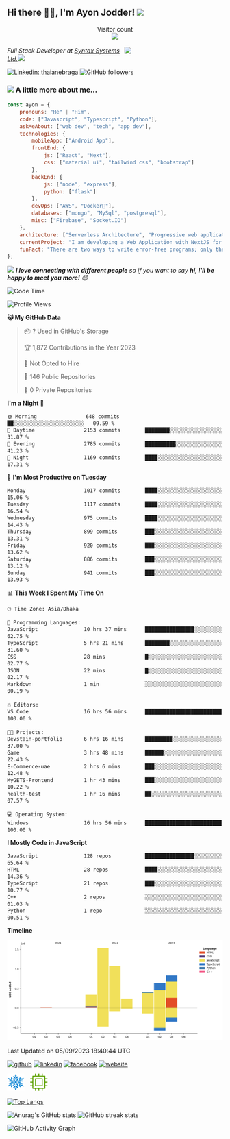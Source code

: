 
<h2>Hi there 👋🏻, I'm Ayon Jodder! <img src="https://media.giphy.com/media/12oufCB0MyZ1Go/giphy.gif" width="50"></h2>

<p align="center"> 
  Visitor count<br>
  <img src="https://profile-counter.glitch.me/AyonJD/count.svg" />
</p>

<img align='right' src="https://media.giphy.com/media/M9gbBd9nbDrOTu1Mqx/giphy.gif" width="230">
<p><em>Full Stack Developer at <a href="#">Syntax Systems Ltd.</a><img src="https://media.giphy.com/media/WUlplcMpOCEmTGBtBW/giphy.gif" width="30"> 
</em></p>

<!-- ![A MERN Stack Developer](https://raw.githubusercontent.com/AyonJD/AyonJD/main/cover.jpg) -->

[![Linkedin: thaianebraga](https://img.shields.io/badge/-ayon-blue?style=flat-square&logo=Linkedin&logoColor=white&link=https://www.linkedin.com/in/ayon-jodder/)](https://www.linkedin.com/in/ayon-jodder/)
![GitHub followers](https://img.shields.io/github/followers/AyonJD?label=Follow&style=social)

### <img src="https://media.giphy.com/media/VgCDAzcKvsR6OM0uWg/giphy.gif" width="50"> A little more about me... 

```javascript
const ayon = {
    pronouns: "He" | "Him",
    code: ["Javascript", "Typescript", "Python"],
    askMeAbout: ["web dev", "tech", "app dev"],
    technologies: {
        mobileApp: ["Android App"],
        frontEnd: {
            js: ["React", "Next"],
            css: ["material ui", "tailwind css", "bootstrap"]
        },
        backEnd: {
            js: ["node", "express"],
            python: ["flask"]
        },
        devOps: ["AWS", "Docker🐳"],
        databases: ["mongo", "MySql", "postgresql"],
        misc: ["Firebase", "Socket.IO"]
    },
    architecture: ["Serverless Architecture", "Progressive web applications", "Single page applications"],
    currentProject: "I am developing a Web Application with NextJS for Syntax Systems Ltd."
    funFact: "There are two ways to write error-free programs; only the third one works"
};
```
<img src="https://media.giphy.com/media/LnQjpWaON8nhr21vNW/giphy.gif" width="60"> <em><b>I love connecting with different people</b> so if you want to say <b>hi, I'll be happy to meet you more!</b> 😊</em>

<!--START_SECTION:waka-->
![Code Time](http://img.shields.io/badge/Code%20Time-564%20hrs%2025%20mins-blue)

![Profile Views](http://img.shields.io/badge/Profile%20Views-0-blue)

**🐱 My GitHub Data** 

> 📦 ? Used in GitHub's Storage 
 > 
> 🏆 1,872 Contributions in the Year 2023
 > 
> 🚫 Not Opted to Hire
 > 
> 📜 146 Public Repositories 
 > 
> 🔑 0 Private Repositories 
 > 
**I'm a Night 🦉** 

```text
🌞 Morning                648 commits         ██░░░░░░░░░░░░░░░░░░░░░░░   09.59 % 
🌆 Daytime                2153 commits        ████████░░░░░░░░░░░░░░░░░   31.87 % 
🌃 Evening                2785 commits        ██████████░░░░░░░░░░░░░░░   41.23 % 
🌙 Night                  1169 commits        ████░░░░░░░░░░░░░░░░░░░░░   17.31 % 
```
📅 **I'm Most Productive on Tuesday** 

```text
Monday                   1017 commits        ████░░░░░░░░░░░░░░░░░░░░░   15.06 % 
Tuesday                  1117 commits        ████░░░░░░░░░░░░░░░░░░░░░   16.54 % 
Wednesday                975 commits         ████░░░░░░░░░░░░░░░░░░░░░   14.43 % 
Thursday                 899 commits         ███░░░░░░░░░░░░░░░░░░░░░░   13.31 % 
Friday                   920 commits         ███░░░░░░░░░░░░░░░░░░░░░░   13.62 % 
Saturday                 886 commits         ███░░░░░░░░░░░░░░░░░░░░░░   13.12 % 
Sunday                   941 commits         ███░░░░░░░░░░░░░░░░░░░░░░   13.93 % 
```


📊 **This Week I Spent My Time On** 

```text
🕑︎ Time Zone: Asia/Dhaka

💬 Programming Languages: 
JavaScript               10 hrs 37 mins      ████████████████░░░░░░░░░   62.75 % 
TypeScript               5 hrs 21 mins       ████████░░░░░░░░░░░░░░░░░   31.60 % 
CSS                      28 mins             █░░░░░░░░░░░░░░░░░░░░░░░░   02.77 % 
JSON                     22 mins             █░░░░░░░░░░░░░░░░░░░░░░░░   02.17 % 
Markdown                 1 min               ░░░░░░░░░░░░░░░░░░░░░░░░░   00.19 % 

🔥 Editors: 
VS Code                  16 hrs 56 mins      █████████████████████████   100.00 % 

🐱‍💻 Projects: 
Devstain-portfolio       6 hrs 16 mins       █████████░░░░░░░░░░░░░░░░   37.00 % 
Game                     3 hrs 48 mins       ██████░░░░░░░░░░░░░░░░░░░   22.43 % 
E-Commerce-uae           2 hrs 6 mins        ███░░░░░░░░░░░░░░░░░░░░░░   12.48 % 
MyGETS-Frontend          1 hr 43 mins        ███░░░░░░░░░░░░░░░░░░░░░░   10.22 % 
health-test              1 hr 16 mins        ██░░░░░░░░░░░░░░░░░░░░░░░   07.57 % 

💻 Operating System: 
Windows                  16 hrs 56 mins      █████████████████████████   100.00 % 
```

**I Mostly Code in JavaScript** 

```text
JavaScript               128 repos           ████████████████░░░░░░░░░   65.64 % 
HTML                     28 repos            ████░░░░░░░░░░░░░░░░░░░░░   14.36 % 
TypeScript               21 repos            ███░░░░░░░░░░░░░░░░░░░░░░   10.77 % 
C++                      2 repos             ░░░░░░░░░░░░░░░░░░░░░░░░░   01.03 % 
Python                   1 repo              ░░░░░░░░░░░░░░░░░░░░░░░░░   00.51 % 
```



**Timeline**

![Lines of Code chart](https://raw.githubusercontent.com/AyonJD/AyonJD/master/assets/bar_graph.png)


 Last Updated on 05/09/2023 18:40:44 UTC
<!--END_SECTION:waka-->


[<img src='https://cdn.jsdelivr.net/npm/simple-icons@3.0.1/icons/github.svg' alt='github' height='40'>](https://github.com/AyonJD)  [<img src='https://cdn.jsdelivr.net/npm/simple-icons@3.0.1/icons/linkedin.svg' alt='linkedin' height='40'>](https://www.linkedin.com/in/ayon-jodder/)  [<img src='https://cdn.jsdelivr.net/npm/simple-icons@3.0.1/icons/facebook.svg' alt='facebook' height='40'>](https://www.facebook.com/ayon.jodder.75)  [<img src='https://cdn.jsdelivr.net/npm/simple-icons@3.0.1/icons/icloud.svg' alt='website' height='40'>](https://ayon-jodder-portfolio.web.app/)  

<a href='https://archiveprogram.github.com/'><img src='https://raw.githubusercontent.com/acervenky/animated-github-badges/master/assets/acbadge.gif' width='40' height='40'></a> <a href='https://docs.github.com/en/developers'><img src='https://raw.githubusercontent.com/acervenky/animated-github-badges/master/assets/devbadge.gif' width='40' height='40'></a> 

[![Top Langs](https://github-readme-stats.vercel.app/api/top-langs/?username=AyonJD&theme=cobalt)](https://github.com/anuraghazra/github-readme-stats)

![Anurag's GitHub stats](https://github-readme-stats.vercel.app/api?username=AyonJD&show_icons=true&theme=cobalt) ![GitHub streak stats](https://github-readme-streak-stats.herokuapp.com/?user=AyonJD&theme=cobalt)  

![GitHub Activity Graph](https://activity-graph.herokuapp.com/graph?username=AyonJD&theme=cobalt)  



